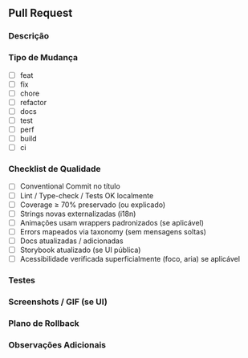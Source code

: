 ## Pull Request

### Descrição
<!-- Resuma a mudança e o objetivo. -->

### Tipo de Mudança
- [ ] feat
- [ ] fix
- [ ] chore
- [ ] refactor
- [ ] docs
- [ ] test
- [ ] perf
- [ ] build
- [ ] ci

### Checklist de Qualidade
- [ ] Conventional Commit no título
- [ ] Lint / Type-check / Tests OK localmente
- [ ] Coverage ≥ 70% preservado (ou explicado)
- [ ] Strings novas externalizadas (i18n)
- [ ] Animações usam wrappers padronizados (se aplicável)
- [ ] Errors mapeados via taxonomy (sem mensagens soltas)
- [ ] Docs atualizadas / adicionadas
- [ ] Storybook atualizado (se UI pública)
- [ ] Acessibilidade verificada superficialmente (foco, aria) se aplicável

### Testes
<!-- Liste novos testes ou explique ausência. -->

### Screenshots / GIF (se UI)

### Plano de Rollback
<!-- Como reverter rapidamente esta mudança se necessário? -->

### Observações Adicionais
<!-- Riscos, decisões arquiteturais, trade-offs. -->
